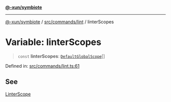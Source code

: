 [**@-xun/symbiote**](../../../../README.md)

***

[@-xun/symbiote](../../../../README.md) / [src/commands/lint](../README.md) / linterScopes

# Variable: linterScopes

> `const` **linterScopes**: [`DefaultGlobalScope`](../../../configure/enumerations/DefaultGlobalScope.md)[]

Defined in: [src/commands/lint.ts:61](https://github.com/Xunnamius/symbiote/blob/da0014a3d8fa3571177d2af968ce57f9fecbb1ee/src/commands/lint.ts#L61)

## See

[LinterScope](../../../configure/enumerations/DefaultGlobalScope.md)
